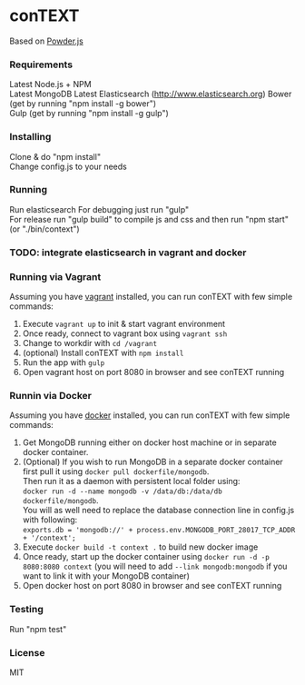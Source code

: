 # conTEXT

Based on [Powder.js](https://github.com/yamalight/generator-powder)

### Requirements

Latest Node.js + NPM  
Latest MongoDB
Latest Elasticsearch (http://www.elasticsearch.org)
Bower (get by running "npm install -g bower")  
Gulp (get by running "npm install -g gulp")

### Installing

Clone & do "npm install"  
Change config.js to your needs  

### Running
Run elasticsearch
For debugging just run "gulp"  
For release run "gulp build" to compile js and css and then run "npm start" (or "./bin/context")  

### TODO: integrate elasticsearch in vagrant and docker

### Running via Vagrant

Assuming you have [vagrant](http://www.vagrantup.com/) installed, you can run conTEXT with few simple commands:  

1. Execute `vagrant up` to init & start vagrant environment
2. Once ready, connect to vagrant box using `vagrant ssh`
3. Change to workdir with `cd /vagrant`
4. (optional) Install conTEXT with `npm install`
5. Run the app with `gulp`
7. Open vagrant host on port 8080 in browser and see conTEXT running

### Runnin via Docker

Assuming you have [docker](https://www.docker.io/) installed, you can run conTEXT with few simple commands:  

1. Get MongoDB running either on docker host machine or in separate docker container.
2. (Optional) If you wish to run MongoDB in a separate docker container first pull it using `docker pull dockerfile/mongodb`.  
Then run it as a daemon with persistent local folder using:  
`docker run -d --name mongodb -v /data/db:/data/db dockerfile/mongodb`.  
You will as well need to replace the database connection line in config.js with following:  
`exports.db = 'mongodb://' + process.env.MONGODB_PORT_28017_TCP_ADDR + '/context';`
3. Execute `docker build -t context .` to build new docker image
4. Once ready, start up the docker container using `docker run -d -p 8080:8080 context` (you will need to add `--link mongodb:mongodb` if you want to link it with your MongoDB container)
7. Open docker host on port 8080 in browser and see conTEXT running

### Testing

Run "npm test"  

### License

MIT
